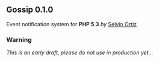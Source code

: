 ## Gossip 0.1.0
Event notification system for **PHP 5.3** *by* [Selvin Ortiz](http://selvinortiz.com)

### Warning
*This is an early draft, please do not use in production yet...*
